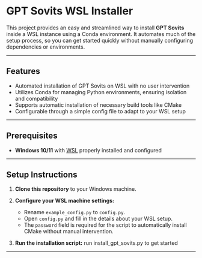 # GPT Sovits WSL Installer

This project provides an easy and streamlined way to install **GPT Sovits** inside a WSL instance using a Conda environment. It automates much of the setup process, so you can get started quickly without manually configuring dependencies or environments.

---

## Features

- Automated installation of GPT Sovits on WSL with no user intervention
- Utilizes Conda for managing Python environments, ensuring isolation and compatibility
- Supports automatic installation of necessary build tools like CMake
- Configurable through a simple config file to adapt to your WSL setup

---

## Prerequisites

- **Windows 10/11** with [WSL](https://learn.microsoft.com/en-us/windows/wsl/install) properly installed and configured

---

## Setup Instructions

1. **Clone this repository** to your Windows machine.

2. **Configure your WSL machine settings:**

   - Rename `example_config.py` to `config.py`.
   - Open `config.py` and fill in the details about your WSL setup.
   - The `password` field is required for the script to automatically install CMake without manual intervention.

3. **Run the installation script:**
   run install_gpt_sovits.py to get started

---
